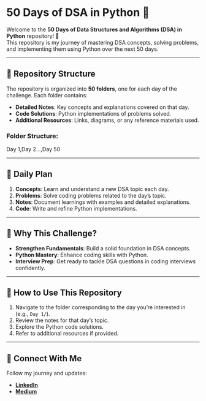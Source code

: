 # 50 Days of DSA in Python 🚀

Welcome to the **50 Days of Data Structures and Algorithms (DSA) in Python** repository! 🎉  
This repository is my journey of mastering DSA concepts, solving problems, and implementing them using Python over the next 50 days.

---

## 📂 Repository Structure
The repository is organized into **50 folders**, one for each day of the challenge. Each folder contains:
- **Detailed Notes**: Key concepts and explanations covered on that day.
- **Code Solutions**: Python implementations of problems solved.
- **Additional Resources**: Links, diagrams, or any reference materials used.

### Folder Structure:

Day 1,Day 2...,Day 50

---

## 📝 Daily Plan
1. **Concepts**: Learn and understand a new DSA topic each day.
2. **Problems**: Solve coding problems related to the day’s topic.
3. **Notes**: Document learnings with examples and detailed explanations.
4. **Code**: Write and refine Python implementations.

---

## 🌟 Why This Challenge?
- **Strengthen Fundamentals**: Build a solid foundation in DSA concepts.
- **Python Mastery**: Enhance coding skills with Python.
- **Interview Prep**: Get ready to tackle DSA questions in coding interviews confidently.

---

## 📖 How to Use This Repository
1. Navigate to the folder corresponding to the day you’re interested in (e.g., `Day 1/`).
2. Review the notes for that day’s topic.
3. Explore the Python code solutions.
4. Refer to additional resources if provided.

---

## 🔗 Connect With Me
Follow my journey and updates:
- **[LinkedIn](https://linkedin.com/in/rohan-mistry-493987202)**  
- **[Medium](https://medium.com/@rohanmistry231)**  